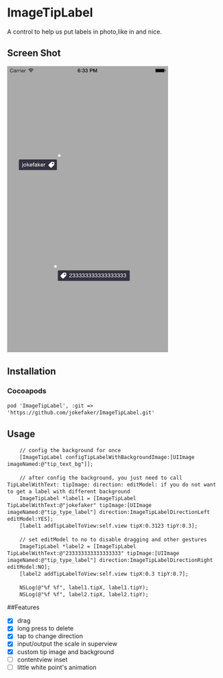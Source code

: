 # ImageTipLabel
A control to help us put labels in photo,like in and nice.

## Screen Shot
![Screen Shot](./ScreenShot.png)

## Installation
### Cocoapods
	pod 'ImageTipLabel', :git => 'https://github.com/jokefaker/ImageTipLabel.git'


## Usage

```
    // config the background for once
    [ImageTipLabel configTipLabelWithBackgroundImage:[UIImage imageNamed:@"tip_text_bg"]];
    
    // after config the background, you just need to call TipLabelWithText: tipImage: direction: editModel: if you do not want to get a label with different background
    ImageTipLabel *label1 = [ImageTipLabel TipLabelWithText:@"jokefaker" tipImage:[UIImage imageNamed:@"tip_type_label"] direction:ImageTipLabelDirectionLeft editModel:YES];
    [label1 addTipLabelToView:self.view tipX:0.3123 tipY:0.3];
    
    // set editModel to no to disable dragging and other gestures
    ImageTipLabel *label2 = [ImageTipLabel TipLabelWithText:@"233333333333333333" tipImage:[UIImage imageNamed:@"tip_type_label"] direction:ImageTipLabelDirectionRight editModel:NO];
    [label2 addTipLabelToView:self.view tipX:0.3 tipY:0.7];
    
    NSLog(@"%f %f", label1.tipX, label1.tipY);
    NSLog(@"%f %f", label2.tipX, label2.tipY);
```

##Features

- [x] drag
- [x] long press to delete
- [x] tap to change direction
- [x] input/output the scale in superview 
- [x] custom tip image and background
- [ ] contentview inset
- [ ] little white point's animation